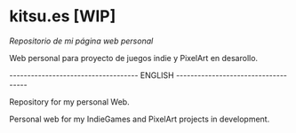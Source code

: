 # kitsu.es [WIP]

<i>Repositorio de mi página web personal</i>

   Web personal para proyecto de juegos indie y PixelArt en desarollo. 
   
   
------------------------------------ ENGLISH ------------------------------------

Repository for my personal Web.
  
  Personal web for my IndieGames and PixelArt projects in development.
